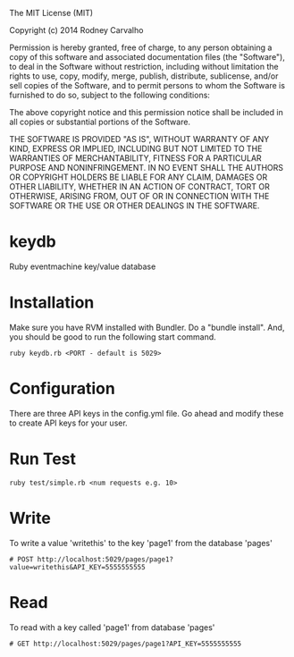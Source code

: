 The MIT License (MIT)

Copyright (c) 2014 Rodney Carvalho

Permission is hereby granted, free of charge, to any person obtaining a copy
of this software and associated documentation files (the "Software"), to deal
in the Software without restriction, including without limitation the rights
to use, copy, modify, merge, publish, distribute, sublicense, and/or sell
copies of the Software, and to permit persons to whom the Software is
furnished to do so, subject to the following conditions:

The above copyright notice and this permission notice shall be included in
all copies or substantial portions of the Software.

THE SOFTWARE IS PROVIDED "AS IS", WITHOUT WARRANTY OF ANY KIND, EXPRESS OR
IMPLIED, INCLUDING BUT NOT LIMITED TO THE WARRANTIES OF MERCHANTABILITY,
FITNESS FOR A PARTICULAR PURPOSE AND NONINFRINGEMENT. IN NO EVENT SHALL THE
AUTHORS OR COPYRIGHT HOLDERS BE LIABLE FOR ANY CLAIM, DAMAGES OR OTHER
LIABILITY, WHETHER IN AN ACTION OF CONTRACT, TORT OR OTHERWISE, ARISING FROM,
OUT OF OR IN CONNECTION WITH THE SOFTWARE OR THE USE OR OTHER DEALINGS IN
THE SOFTWARE.

keydb
==========
Ruby eventmachine key/value database

Installation
==========
Make sure you have RVM installed with Bundler. Do a "bundle install". And, you should be good to run the following start command.
```
ruby keydb.rb <PORT - default is 5029>
```

Configuration
==========
There are three API keys in the config.yml file. Go ahead and modify these to create API keys for your user.

Run Test
==========
```
ruby test/simple.rb <num requests e.g. 10>
```

Write
==========
To write a value 'writethis' to the key 'page1' from the database 'pages'
```
# POST http://localhost:5029/pages/page1?value=writethis&API_KEY=5555555555
```

Read
==========
To read with a key called 'page1' from database 'pages'
```
# GET http://localhost:5029/pages/page1?API_KEY=5555555555
```
